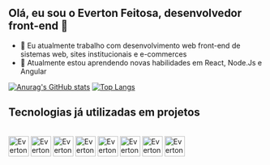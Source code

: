 ## Olá, eu sou o Everton Feitosa, desenvolvedor front-end 👋
- 🔭 Eu atualmente trabalho com desenvolvimento web front-end de sistemas web, sites institucionais e e-commerces
- 🌱 Atualmente estou aprendendo novas habilidades em React, Node.Js e Angular

[![Anurag's GitHub stats](https://github-readme-stats.vercel.app/api?username=evertonfeitos&count_private=true&show_icons=true&theme=radical)](https://github.com/anuraghazra/github-readme-stats)
[![Top Langs](https://github-readme-stats.vercel.app/api/top-langs/?username=evertonfeitos&count_private=true&layout=compact&theme=radical)](https://github.com/anuraghazra/github-readme-stats)

##

## Tecnologias já utilizadas em projetos
<div style="display: inline_block"><br>
  <img align="center" alt="Everton-Js" width="40" src="https://cdn.jsdelivr.net/gh/devicons/devicon/icons/javascript/javascript-original.svg">
  <img align="center" alt="Everton-html" width="40" src="https://cdn.jsdelivr.net/gh/devicons/devicon/icons/html5/html5-original-wordmark.svg">
  <img align="center" alt="Everton-css" width="40" src="https://cdn.jsdelivr.net/gh/devicons/devicon/icons/css3/css3-original-wordmark.svg" />  
  <img align="center" alt="Everton-css" width="40" src="https://cdn.jsdelivr.net/gh/devicons/devicon/icons/angularjs/angularjs-original.svg" />
  <img align="center" alt="Everton-css" width="40" src="https://cdn.jsdelivr.net/gh/devicons/devicon/icons/react/react-original.svg" />
  <img align="center" alt="Everton-css" width="40" src="https://cdn.jsdelivr.net/gh/devicons/devicon/icons/figma/figma-original.svg" />
  <img align="center" alt="Everton-php" width="40" src="https://cdn.jsdelivr.net/gh/devicons/devicon/icons/php/php-original.svg" />
  <img align="center" alt="Everton-adonisjs" width="40" src="https://cdn.jsdelivr.net/gh/devicons/devicon/icons/adonisjs/adonisjs-original.svg" />
</div>
